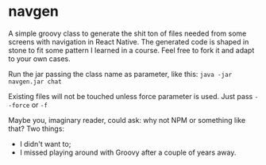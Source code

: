 # navgen
A simple groovy class to generate the shit ton of files needed from some screens with navigation in React Native.
The generated code is shaped in stone to fit some pattern I learned in a course. Feel free to fork it and adapt to your own cases.

Run the jar passing the class name as parameter, like this:
`java -jar navgen.jar chat`

Existing files will not be touched unless force parameter is used. Just pass `--force` or `-f`

Maybe you, imaginary reader, could ask: why not NPM or something like that? Two things:
- I didn't want to;
- I missed playing around with Groovy after a couple of years away.
